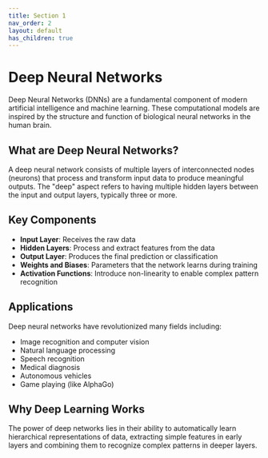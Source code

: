 ```yaml
---
title: Section 1
nav_order: 2
layout: default
has_children: true
---
```


# Deep Neural Networks

Deep Neural Networks (DNNs) are a fundamental component of modern artificial intelligence and machine learning. These computational models are inspired by the structure and function of biological neural networks in the human brain.

## What are Deep Neural Networks?

A deep neural network consists of multiple layers of interconnected nodes (neurons) that process and transform input data to produce meaningful outputs. The "deep" aspect refers to having multiple hidden layers between the input and output layers, typically three or more.

## Key Components

- **Input Layer**: Receives the raw data
- **Hidden Layers**: Process and extract features from the data
- **Output Layer**: Produces the final prediction or classification
- **Weights and Biases**: Parameters that the network learns during training
- **Activation Functions**: Introduce non-linearity to enable complex pattern recognition

## Applications

Deep neural networks have revolutionized many fields including:
- Image recognition and computer vision
- Natural language processing
- Speech recognition
- Medical diagnosis
- Autonomous vehicles
- Game playing (like AlphaGo)

## Why Deep Learning Works

The power of deep networks lies in their ability to automatically learn hierarchical representations of data, extracting simple features in early layers and combining them to recognize complex patterns in deeper layers.
